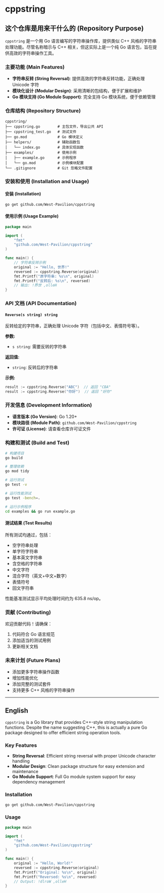 # cppstring

## 这个仓库是用来干什么的 (Repository Purpose)

`cppstring` 是一个用 Go 语言编写的字符串操作库，提供类似 C++ 风格的字符串处理功能。尽管名称暗示与 C++ 相关，但这实际上是一个纯 Go 语言包，旨在提供高效的字符串操作工具。

### 主要功能 (Main Features)

- **字符串反转 (String Reversal)**: 提供高效的字符串反转功能，正确处理 Unicode 字符
- **模块化设计 (Modular Design)**: 采用清晰的包结构，便于扩展和维护
- **Go 模块支持 (Go Module Support)**: 完全支持 Go 模块系统，便于依赖管理

### 仓库结构 (Repository Structure)

```
cppstring/
├── cppstring.go        # 主包文件，导出公共 API
├── cppstring_test.go   # 测试文件
├── go.mod              # Go 模块定义
├── helpers/            # 辅助函数包
│   └── index.go        # 具体实现函数
├── examples/           # 使用示例
│   ├── example.go      # 示例程序
│   └── go.mod          # 示例模块配置
└── .gitignore          # Git 忽略文件配置
```

### 安装和使用 (Installation and Usage)

#### 安装 (Installation)

```bash
go get github.com/West-Pavilion/cppstring
```

#### 使用示例 (Usage Example)

```go
package main

import (
    "fmt"
    "github.com/West-Pavilion/cppstring"
)

func main() {
    // 字符串反转示例
    original := "Hello, 世界!"
    reversed := cppstring.Reverse(original)
    fmt.Printf("原字符串: %s\n", original)
    fmt.Printf("反转后: %s\n", reversed)
    // 输出: !界世 ,olleH
}
```

### API 文档 (API Documentation)

#### `Reverse(s string) string`

反转给定的字符串，正确处理 Unicode 字符（包括中文、表情符号等）。

**参数:**
- `s string`: 需要反转的字符串

**返回值:**
- `string`: 反转后的字符串

**示例:**
```go
result := cppstring.Reverse("ABC")  // 返回 "CBA"
result := cppstring.Reverse("你好")  // 返回 "好你"
```

### 开发信息 (Development Information)

- **语言版本 (Go Version)**: Go 1.20+
- **模块路径 (Module Path)**: `github.com/West-Pavilion/cppstring`
- **许可证 (License)**: 请查看仓库许可证文件

### 构建和测试 (Build and Test)

```bash
# 构建项目
go build

# 整理依赖
go mod tidy

# 运行测试
go test -v

# 运行性能测试
go test -bench=.

# 运行示例程序
cd examples && go run example.go
```

#### 测试结果 (Test Results)

所有测试均通过，包括：
- 空字符串处理
- 单字符字符串
- 基本英文字符串
- 含空格的字符串
- 中文字符
- 混合字符（英文+中文+数字）
- 表情符号
- 回文字符串

性能基准测试显示平均处理时间约为 635.8 ns/op。

### 贡献 (Contributing)

欢迎贡献代码！请确保：
1. 代码符合 Go 语言规范
2. 添加适当的测试用例
3. 更新相关文档

### 未来计划 (Future Plans)

- 添加更多字符串操作函数
- 增加性能优化
- 添加完整的测试套件
- 支持更多 C++ 风格的字符串操作

---

## English

`cppstring` is a Go library that provides C++-style string manipulation functions. Despite the name suggesting C++, this is actually a pure Go package designed to offer efficient string operation tools.

### Key Features

- **String Reversal**: Efficient string reversal with proper Unicode character handling
- **Modular Design**: Clean package structure for easy extension and maintenance  
- **Go Module Support**: Full Go module system support for easy dependency management

### Installation

```bash
go get github.com/West-Pavilion/cppstring
```

### Usage

```go
package main

import (
    "fmt"
    "github.com/West-Pavilion/cppstring"
)

func main() {
    original := "Hello, World!"
    reversed := cppstring.Reverse(original)
    fmt.Printf("Original: %s\n", original)
    fmt.Printf("Reversed: %s\n", reversed)
    // Output: !dlroW ,olleH
}
```